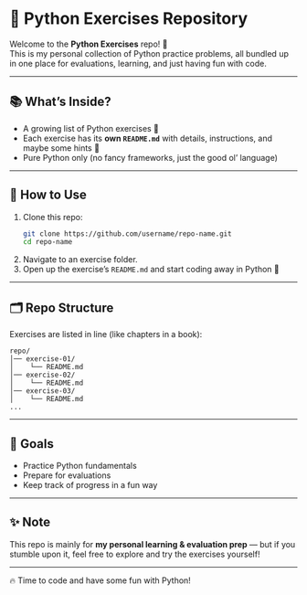# 🐍 Python Exercises Repository  

Welcome to the **Python Exercises** repo! 🎉  
This is my personal collection of Python practice problems, all bundled up in one place for evaluations, learning, and just having fun with code.  

---

## 📚 What’s Inside?  

- A growing list of Python exercises 📝  
- Each exercise has its **own `README.md`** with details, instructions, and maybe some hints 👀  
- Pure Python only (no fancy frameworks, just the good ol’ language)  

---

## 🚀 How to Use  

1. Clone this repo:  
   ```bash
   git clone https://github.com/username/repo-name.git
   cd repo-name
   ```
2. Navigate to an exercise folder.  
3. Open up the exercise’s `README.md` and start coding away in Python 🐍  

---

## 🗂 Repo Structure  

Exercises are listed in line (like chapters in a book):  

```
repo/
│── exercise-01/
│    └── README.md
│── exercise-02/
│    └── README.md
│── exercise-03/
│    └── README.md
...
```

---

## 🎯 Goals  

- Practice Python fundamentals  
- Prepare for evaluations  
- Keep track of progress in a fun way  

---

## ✨ Note  

This repo is mainly for **my personal learning & evaluation prep** — but if you stumble upon it, feel free to explore and try the exercises yourself!  

---

🔥 Time to code and have some fun with Python!